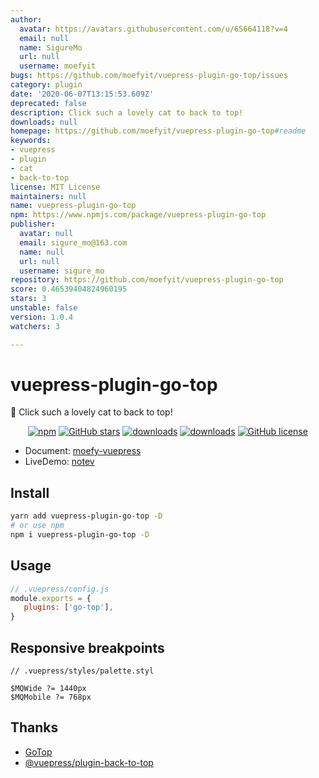 ```yaml
---
author:
  avatar: https://avatars.githubusercontent.com/u/65664118?v=4
  email: null
  name: SigureMo
  url: null
  username: moefyit
bugs: https://github.com/moefyit/vuepress-plugin-go-top/issues
category: plugin
date: '2020-06-07T13:15:53.609Z'
deprecated: false
description: Click such a lovely cat to back to top!
downloads: null
homepage: https://github.com/moefyit/vuepress-plugin-go-top#readme
keywords:
- vuepress
- plugin
- cat
- back-to-top
license: MIT License
maintainers: null
name: vuepress-plugin-go-top
npm: https://www.npmjs.com/package/vuepress-plugin-go-top
publisher:
  avatar: null
  email: sigure_mo@163.com
  name: null
  url: null
  username: sigure_mo
repository: https://github.com/moefyit/vuepress-plugin-go-top
score: 0.46539404824960195
stars: 3
unstable: false
version: 1.0.4
watchers: 3

---
```


# vuepress-plugin-go-top <GitHubLink repo="moefyit/vuepress-plugin-go-top"/>

:feet: Click such a lovely cat to back to top!

<p align="center">
   <a href="https://www.npmjs.com/package/vuepress-plugin-go-top" target="_blank"><img alt="npm" src="https://img.shields.io/npm/v/vuepress-plugin-go-top.svg"></a>
   <a href="https://github.com/moefyit/vuepress-plugin-go-top/stargazers" target="_blank"><img alt="GitHub stars" src="https://img.shields.io/github/stars/moefyit/vuepress-plugin-go-top"></a>
   <a href="https://www.npmjs.com/package/vuepress-plugin-go-top" target="_blank"><img alt="downloads" src="https://img.shields.io/npm/dt/vuepress-plugin-go-top.svg"></a>
   <a href="https://www.npmjs.com/package/vuepress-plugin-go-top" target="_blank"><img alt="downloads" src="https://img.shields.io/npm/dm/vuepress-plugin-go-top.svg"></a>
   <a href="https://github.com/moefyit/vuepress-plugin-go-top/blob/master/LICENSE" target="_blank"><img alt="GitHub license" src="https://img.shields.io/github/license/moefyit/vuepress-plugin-go-top"></a>
</p>

-  Document: [moefy-vuepress](https://moefyit.github.io/moefy-vuepress/)
-  LiveDemo: [notev](https://www.sigure.xyz/)

## Install

```bash
yarn add vuepress-plugin-go-top -D
# or use npm
npm i vuepress-plugin-go-top -D
```

## Usage

```javascript
// .vuepress/config.js
module.exports = {
   plugins: ['go-top'],
}
```

## Responsive breakpoints

```stylus
// .vuepress/styles/palette.styl

$MQWide ?= 1440px
$MQMobile ?= 768px
```

## Thanks

-  [GoTop](https://github.com/MisakaTAT/GoTop)
-  [@vuepress/plugin-back-to-top](https://github.com/vuejs/vuepress/blob/master/packages/%40vuepress/plugin-back-to-top/BackToTop.vue)
